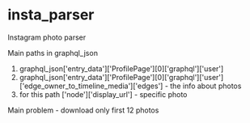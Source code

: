 # insta_parser
Instagram photo parser

Main paths in graphql_json
1) graphql_json['entry_data']['ProfilePage'][0]['graphql']['user']
2) graphql_json['entry_data']['ProfilePage'][0]['graphql']['user']['edge_owner_to_timeline_media']['edges'] - the info about photos
3) for this path ['node']['display_url'] - specific photo


Main problem - download only first 12 photos
